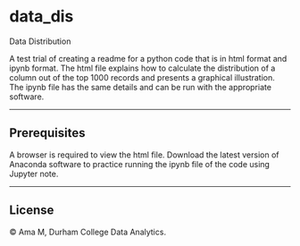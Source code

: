 # data_dis
Data Distribution

A test trial of creating a readme for a python code that is in html format and ipynb format. The html file explains how to calculate the distribution of a column out of the top 1000 records and presents a graphical illustration. The ipynb file has the same details and can be run with the appropriate software.

---
## Prerequisites

A browser is required to view the html file. Download the latest version of Anaconda software to practice running the ipynb file of the code using Jupyter note.

---
## License
©  Ama M, Durham College Data Analytics.
